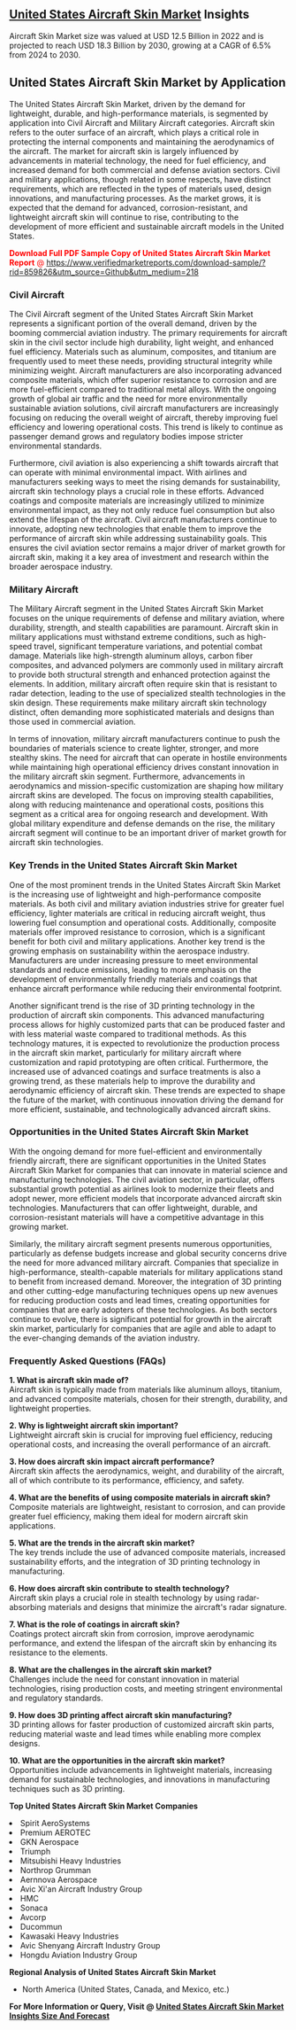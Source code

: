 <h2><a href="https://www.verifiedmarketreports.com/download-sample/?rid=859826&amp;utm_source=Github&amp;utm_medium=218" target="_blank">United States Aircraft Skin Market</a> Insights</h2><p>Aircraft Skin Market size was valued at USD 12.5 Billion in 2022 and is projected to reach USD 18.3 Billion by 2030, growing at a CAGR of 6.5% from 2024 to 2030.</p><p><h2>United States Aircraft Skin Market by Application</h2> <p>The United States Aircraft Skin Market, driven by the demand for lightweight, durable, and high-performance materials, is segmented by application into Civil Aircraft and Military Aircraft categories. Aircraft skin refers to the outer surface of an aircraft, which plays a critical role in protecting the internal components and maintaining the aerodynamics of the aircraft. The market for aircraft skin is largely influenced by advancements in material technology, the need for fuel efficiency, and increased demand for both commercial and defense aviation sectors. Civil and military applications, though related in some respects, have distinct requirements, which are reflected in the types of materials used, design innovations, and manufacturing processes. As the market grows, it is expected that the demand for advanced, corrosion-resistant, and lightweight aircraft skin will continue to rise, contributing to the development of more efficient and sustainable aircraft models in the United States. <p><span class=""><span style="color: #ff0000;"><strong>Download Full PDF Sample Copy of United States Aircraft Skin Market Report</strong> @ </span><a href="https://www.verifiedmarketreports.com/download-sample/?rid=859826&amp;utm_source=Github&amp;utm_medium=218" target="_blank">https://www.verifiedmarketreports.com/download-sample/?rid=859826&amp;utm_source=Github&amp;utm_medium=218</a></span></p> </p> <h3>Civil Aircraft</h3> <p>The Civil Aircraft segment of the United States Aircraft Skin Market represents a significant portion of the overall demand, driven by the booming commercial aviation industry. The primary requirements for aircraft skin in the civil sector include high durability, light weight, and enhanced fuel efficiency. Materials such as aluminum, composites, and titanium are frequently used to meet these needs, providing structural integrity while minimizing weight. Aircraft manufacturers are also incorporating advanced composite materials, which offer superior resistance to corrosion and are more fuel-efficient compared to traditional metal alloys. With the ongoing growth of global air traffic and the need for more environmentally sustainable aviation solutions, civil aircraft manufacturers are increasingly focusing on reducing the overall weight of aircraft, thereby improving fuel efficiency and lowering operational costs. This trend is likely to continue as passenger demand grows and regulatory bodies impose stricter environmental standards. <p>Furthermore, civil aviation is also experiencing a shift towards aircraft that can operate with minimal environmental impact. With airlines and manufacturers seeking ways to meet the rising demands for sustainability, aircraft skin technology plays a crucial role in these efforts. Advanced coatings and composite materials are increasingly utilized to minimize environmental impact, as they not only reduce fuel consumption but also extend the lifespan of the aircraft. Civil aircraft manufacturers continue to innovate, adopting new technologies that enable them to improve the performance of aircraft skin while addressing sustainability goals. This ensures the civil aviation sector remains a major driver of market growth for aircraft skin, making it a key area of investment and research within the broader aerospace industry.</p> <h3>Military Aircraft</h3> <p>The Military Aircraft segment in the United States Aircraft Skin Market focuses on the unique requirements of defense and military aviation, where durability, strength, and stealth capabilities are paramount. Aircraft skin in military applications must withstand extreme conditions, such as high-speed travel, significant temperature variations, and potential combat damage. Materials like high-strength aluminum alloys, carbon fiber composites, and advanced polymers are commonly used in military aircraft to provide both structural strength and enhanced protection against the elements. In addition, military aircraft often require skin that is resistant to radar detection, leading to the use of specialized stealth technologies in the skin design. These requirements make military aircraft skin technology distinct, often demanding more sophisticated materials and designs than those used in commercial aviation. <p>In terms of innovation, military aircraft manufacturers continue to push the boundaries of materials science to create lighter, stronger, and more stealthy skins. The need for aircraft that can operate in hostile environments while maintaining high operational efficiency drives constant innovation in the military aircraft skin segment. Furthermore, advancements in aerodynamics and mission-specific customization are shaping how military aircraft skins are developed. The focus on improving stealth capabilities, along with reducing maintenance and operational costs, positions this segment as a critical area for ongoing research and development. With global military expenditure and defense demands on the rise, the military aircraft segment will continue to be an important driver of market growth for aircraft skin technologies.</p> <h3>Key Trends in the United States Aircraft Skin Market</h3> <p>One of the most prominent trends in the United States Aircraft Skin Market is the increasing use of lightweight and high-performance composite materials. As both civil and military aviation industries strive for greater fuel efficiency, lighter materials are critical in reducing aircraft weight, thus lowering fuel consumption and operational costs. Additionally, composite materials offer improved resistance to corrosion, which is a significant benefit for both civil and military applications. Another key trend is the growing emphasis on sustainability within the aerospace industry. Manufacturers are under increasing pressure to meet environmental standards and reduce emissions, leading to more emphasis on the development of environmentally friendly materials and coatings that enhance aircraft performance while reducing their environmental footprint.</p> <p>Another significant trend is the rise of 3D printing technology in the production of aircraft skin components. This advanced manufacturing process allows for highly customized parts that can be produced faster and with less material waste compared to traditional methods. As this technology matures, it is expected to revolutionize the production process in the aircraft skin market, particularly for military aircraft where customization and rapid prototyping are often critical. Furthermore, the increased use of advanced coatings and surface treatments is also a growing trend, as these materials help to improve the durability and aerodynamic efficiency of aircraft skin. These trends are expected to shape the future of the market, with continuous innovation driving the demand for more efficient, sustainable, and technologically advanced aircraft skins.</p> <h3>Opportunities in the United States Aircraft Skin Market</h3> <p>With the ongoing demand for more fuel-efficient and environmentally friendly aircraft, there are significant opportunities in the United States Aircraft Skin Market for companies that can innovate in material science and manufacturing technologies. The civil aviation sector, in particular, offers substantial growth potential as airlines look to modernize their fleets and adopt newer, more efficient models that incorporate advanced aircraft skin technologies. Manufacturers that can offer lightweight, durable, and corrosion-resistant materials will have a competitive advantage in this growing market.</p> <p>Similarly, the military aircraft segment presents numerous opportunities, particularly as defense budgets increase and global security concerns drive the need for more advanced military aircraft. Companies that specialize in high-performance, stealth-capable materials for military applications stand to benefit from increased demand. Moreover, the integration of 3D printing and other cutting-edge manufacturing techniques opens up new avenues for reducing production costs and lead times, creating opportunities for companies that are early adopters of these technologies. As both sectors continue to evolve, there is significant potential for growth in the aircraft skin market, particularly for companies that are agile and able to adapt to the ever-changing demands of the aviation industry.</p> <h3>Frequently Asked Questions (FAQs)</h3> <p><strong>1. What is aircraft skin made of?</strong><br>Aircraft skin is typically made from materials like aluminum alloys, titanium, and advanced composite materials, chosen for their strength, durability, and lightweight properties.</p> <p><strong>2. Why is lightweight aircraft skin important?</strong><br>Lightweight aircraft skin is crucial for improving fuel efficiency, reducing operational costs, and increasing the overall performance of an aircraft.</p> <p><strong>3. How does aircraft skin impact aircraft performance?</strong><br>Aircraft skin affects the aerodynamics, weight, and durability of the aircraft, all of which contribute to its performance, efficiency, and safety.</p> <p><strong>4. What are the benefits of using composite materials in aircraft skin?</strong><br>Composite materials are lightweight, resistant to corrosion, and can provide greater fuel efficiency, making them ideal for modern aircraft skin applications.</p> <p><strong>5. What are the trends in the aircraft skin market?</strong><br>The key trends include the use of advanced composite materials, increased sustainability efforts, and the integration of 3D printing technology in manufacturing.</p> <p><strong>6. How does aircraft skin contribute to stealth technology?</strong><br>Aircraft skin plays a crucial role in stealth technology by using radar-absorbing materials and designs that minimize the aircraft's radar signature.</p> <p><strong>7. What is the role of coatings in aircraft skin?</strong><br>Coatings protect aircraft skin from corrosion, improve aerodynamic performance, and extend the lifespan of the aircraft skin by enhancing its resistance to the elements.</p> <p><strong>8. What are the challenges in the aircraft skin market?</strong><br>Challenges include the need for constant innovation in material technologies, rising production costs, and meeting stringent environmental and regulatory standards.</p> <p><strong>9. How does 3D printing affect aircraft skin manufacturing?</strong><br>3D printing allows for faster production of customized aircraft skin parts, reducing material waste and lead times while enabling more complex designs.</p> <p><strong>10. What are the opportunities in the aircraft skin market?</strong><br>Opportunities include advancements in lightweight materials, increasing demand for sustainable technologies, and innovations in manufacturing techniques such as 3D printing.</p> </p><p><strong>Top United States Aircraft Skin Market Companies</strong></p><div data-test-id=""><p><li>Spirit AeroSystems</li><li> Premium AEROTEC</li><li> GKN Aerospace</li><li> Triumph</li><li> Mitsubishi Heavy Industries</li><li> Northrop Grumman</li><li> Aernnova Aerospace</li><li> Avic Xi'an Aircraft Industry Group</li><li> HMC</li><li> Sonaca</li><li> Avcorp</li><li> Ducommun</li><li> Kawasaki Heavy Industries</li><li> Avic Shenyang Aircraft Industry Group</li><li> Hongdu Aviation Industry Group</li></p><div><strong>Regional Analysis of&nbsp;United States Aircraft Skin Market</strong></div><ul><li dir="ltr"><p dir="ltr">North America&nbsp;(United States, Canada, and Mexico, etc.)</p></li></ul><p><strong>For More Information or Query, Visit @&nbsp;</strong><strong><a href="https://www.verifiedmarketreports.com/product/aircraft-skin-market/?utm_source=Github&amp;utm_medium=218" target="_blank">United States Aircraft Skin Market Insights Size And Forecast</a></strong></p></div>
